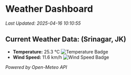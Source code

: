 
# Weather Dashboard

_Last Updated: 2025-04-16 10:10:55_

## Current Weather Data: (Srinagar, JK)
- **Temperature:** 25.3 °C ![Temperature Badge](https://img.shields.io/badge/Temperature-Medium%20Temp-green)
- **Wind Speed:** 11.6 km/h ![Wind Speed Badge](https://img.shields.io/badge/Wind%20Speed-Light%20Wind-blue)

*Powered by Open-Meteo API*
